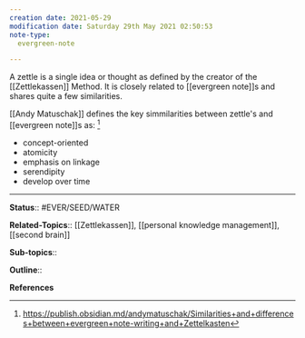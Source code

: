 ```yaml
---
creation date: 2021-05-29
modification date: Saturday 29th May 2021 02:50:53
note-type: 
  evergreen-note

---
```


A zettle is a single idea or thought as defined by the creator of the [[Zettlekassen]] Method. It is closely related to [[evergreen note]]s and shares quite a few similarities.

[[Andy Matuschak]] defines the key simmilarities between zettle's and [[evergreen note]]s as: [^1]
 - concept-oriented
 - atomicity
 - emphasis on linkage
 - serendipity
 - develop over time
	
---

**Status**:: #EVER/SEED/WATER   

**Related-Topics**:: [[Zettlekassen]], [[personal knowledge management]], [[second brain]]

**Sub-topics**:: 

**Outline**::

**References**

[^1]:  https://publish.obsidian.md/andymatuschak/Similarities+and+differences+between+evergreen+note-writing+and+Zettelkasten